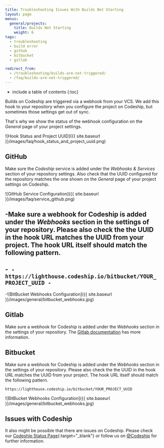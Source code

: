 ```yaml
---
title: Troubleshooting Issues With Builds Not Starting
layout: page
menus:
  general/projects:
    title: Builds Not Starting
    weight: 6
tags:
  - troubleshooting
  - build error
  - github
  - bitbucket
  - gitlab

redirect_from:
  - /troubleshooting/builds-are-not-triggered/
  - /faq/builds-are-not-triggered/
---
```


* include a table of contents
{:toc}

Builds on Codeship are triggered via a webhook from your VCS. We add this hook to your repository when you configure the project on Codeship, but sometimes those settings get out of sync.

That's why we show the status of the webhook configuration on the _General_ page of your project settings.

![Hook Status and Project UUID]({{ site.baseurl }}/images/faq/hook_status_and_project_uuid.png)

## GitHub

Make sure the _Codeship_ service is added under the _Webhooks & Services_ section of your repository settings. Also check that the UUID configured for the repository matches the one shown on the _General_ page of your project settings on Codeship.

![GitHub Service Configuration]({{ site.baseurl }}/images/faq/service_github.png)

-Make sure a webhook for Codeship is added under the _Webhooks_ section in the settings of your repository. Please also check the the UUID in the hook URL matches the UUID from your project. The hook URL itself should match the following pattern.
 -
 -```
 -https://lighthouse.codeship.io/bitbucket/YOUR_PROJECT_UUID
 -```
 -
 -![BitBucket Webhooks Configuration]({{ site.baseurl }}/images/general/bitbucket_webhooks.jpg)

## Gitlab

Make sure a webhook for Codeship is added under the _Webhooks_ section in the settings of your repository. The [Gitlab documentation](https://docs.gitlab.com/ce/user/project/integrations/webhooks.html) has more information.

## Bitbucket

Make sure a webhook for Codeship is added under the _Webhooks_ section in the settings of your repository. Please also check the the UUID in the hook URL matches the UUID from your project. The hook URL itself should match the following pattern.

```
https://lighthouse.codeship.io/bitbucket/YOUR_PROJECT_UUID
```

![BitBucket Webhooks Configuration]({{ site.baseurl }}/images/general/bitbucket_webhooks.jpg)

## Issues with Codeship

It also might be possible that there are issues on Codeship. Please check our [Codeship Status Page](http://codeshipstatus.com){:target="_blank"} or follow us on [@Codeship](https://twitter.com/codeship) for further information.
